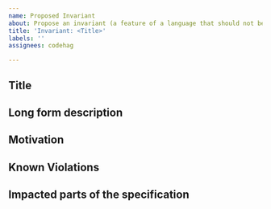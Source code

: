 ```yaml
---
name: Proposed Invariant
about: Propose an invariant (a feature of a language that should not be changed)
title: 'Invariant: <Title>'
labels: ''
assignees: codehag

---
```


## Title
<!-- add a descriptive title -->

## Long form description
<!-- add long form description of the invariant, what it is used for, possibly with samples -->

## Motivation
<!-- Why do we want to defend this invariant? What property does it give to a program that would be lost if it is broken or removed? -->

## Known Violations
<!-- this invariant may be true in only a subset of the language, for example strict mode -->

## Impacted parts of the specification
<!-- Which parts of the specification enable this invariant? Which ones possibly break it? -->
